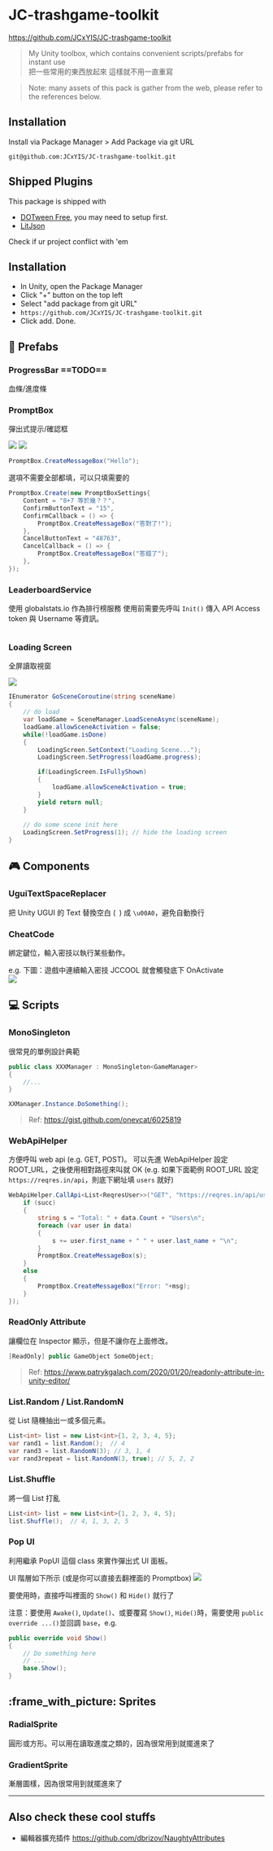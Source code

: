 
# JC-trashgame-toolkit

https://github.com/JCxYIS/JC-trashgame-toolkit

> My Unity toolbox, which contains convenient scripts/prefabs for instant use  
> 把一些常用的東西放起來 這樣就不用一直重寫  

> Note: many assets of this pack is gather from the web, please refer to the references below.  

## Installation

Install via Package Manager > Add Package via git URL
```
git@github.com:JCxYIS/JC-trashgame-toolkit.git
```

<!-- 
### 首次使用
Navigate to unity project directory
```
cd Assets
git submodule add https://github.com/JCxYIS/JC-trashgame-toolkit
```

### 重新加入
```
git submodule init
git submodule update
```
-->

## Shipped Plugins
This package is shipped with 
- [DOTween Free](http://dotween.demigiant.com/), you may need to setup first.
- [LitJson](https://litjson.net/)  

Check if ur project conflict with 'em

<!-- This package also requires Addressables Package. Install it from the package manager. -->



<!-- ---------------------------------------------------------- -->

## Installation
- In Unity, open the Package Manager
- Click "+" button on the top left
- Select "add package from git URL"
- `https://github.com/JCxYIS/JC-trashgame-toolkit.git`
- Click add. Done.

## :game_die: Prefabs
### ProgressBar ==TODO==
血條/進度條 

<!-- --- -->

### PromptBox
彈出式提示/確認框

![](https://i.imgur.com/z7nWbkc.png)
![](https://i.imgur.com/F6vJFE5.png)


```csharp
PromptBox.CreateMessageBox("Hello");
```

選項不需要全部都填，可以只填需要的
```csharp
PromptBox.Create(new PromptBoxSettings{
    Content = "8+7 等於幾？？",
    ConfirmButtonText = "15",
    ConfirmCallback = () => {
        PromptBox.CreateMessageBox("答對了!");
    },
    CancelButtonText = "48763",
    CancelCallback = () => {
        PromptBox.CreateMessageBox("答錯了");
    },
});
```

### LeaderboardService
使用 globalstats.io 作為排行榜服務
使用前需要先呼叫 `Init()` 傳入 API Access token 與 Username 等資訊。

```
```


### Loading Screen
全屏讀取視窗

![](https://i.imgur.com/RI21R8f.png)

```csharp
IEnumerator GoSceneCoroutine(string sceneName)
{
    // do load
    var loadGame = SceneManager.LoadSceneAsync(sceneName);
    loadGame.allowSceneActivation = false;
    while(!loadGame.isDone) 
    {
        LoadingScreen.SetContext("Loading Scene...");
        LoadingScreen.SetProgress(loadGame.progress);

        if(LoadingScreen.IsFullyShown)
        {
            loadGame.allowSceneActivation = true;
        }
        yield return null;
    }
    
    // do some scene init here
    LoadingScreen.SetProgress(1); // hide the loading screen
}
```

<!-- --- -->





<!-- ---------------------------------------------------------- -->





## :video_game: Components

### UguiTextSpaceReplacer
把 Unity UGUI 的 Text 替換空白 (` `) 成 `\u00A0`，避免自動換行

### CheatCode
綁定鍵位，輸入密技以執行某些動作。

e.g. 下圖：遊戲中連續輸入密技 JCCOOL 就會觸發底下 OnActivate  
![](https://i.imgur.com/cJOMRre.png)  


<!-- --- -->

## :computer: Scripts 

### MonoSingleton
很常見的單例設計典範

```csharp
public class XXXManager : MonoSingleton<GameManager>
{
    //...
}
```
```csharp
XXManager.Instance.DoSomething();
```

> Ref: https://gist.github.com/onevcat/6025819


<!-- --- -->

### WebApiHelper
方便呼叫 web api (e.g. GET, POST)。
可以先進 WebApiHelper 設定 ROOT_URL，之後使用相對路徑來叫就 OK (e.g. 如果下面範例 ROOT_URL 設定 `https://reqres.in/api`，則底下網址填 `users` 就好) 

```csharp
WebApiHelper.CallApi<List<ReqresUser>>("GET", "https://reqres.in/api/users", (succ, msg, data)=>{
    if (succ)
    {
        string s = "Total: " + data.Count + "Users\n";
        foreach (var user in data)
        {
            s += user.first_name + " " + user.last_name + "\n";
        }
        PromptBox.CreateMessageBox(s);
    }
    else
    {
        PromptBox.CreateMessageBox("Error: "+msg);
    }
});
```



<!-- --- -->

### ReadOnly Attribute
讓欄位在 Inspector 顯示，但是不讓你在上面修改。

```csharp
[ReadOnly] public GameObject SomeObject;
```

> Ref: https://www.patrykgalach.com/2020/01/20/readonly-attribute-in-unity-editor/

<!-- --- -->

### List.Random / List.RandomN
從 List 隨機抽出一或多個元素。

```csharp
List<int> list = new List<int>{1, 2, 3, 4, 5};
var rand1 = list.Random();  // 4
var rand3 = list.RandomN(3); // 3, 1, 4
var rand3repeat = list.RandomN(3, true); // 5, 2, 2
```

### List.Shuffle
將一個 List 打亂

```csharp
List<int> list = new List<int>{1, 2, 3, 4, 5};
list.Shuffle();  // 4, 1, 3, 2, 5
```


<!-- --- -->

### Pop UI
利用繼承 PopUI 這個 class 來實作彈出式 UI 面板。

UI 階層如下所示 (或是你可以直接去翻裡面的 Promptbox)
![](https://i.imgur.com/vADeWRo.png)

要使用時，直接呼叫裡面的 `Show()` 和 `Hide()` 就行了

注意：要使用 `Awake()`, `Update()`、或要覆寫 `Show()`, `Hide()`時，需要使用 `public override ...()`並回調 `base`，e.g. 

```csharp
public override void Show()
{
    // Do something here
    // ...
    base.Show();
}
```


<!-- ---------------------------------------------------------- -->


## :frame_with_picture: Sprites

### RadialSprite
圓形或方形。可以用在讀取進度之類的，因為很常用到就擺進來了

### GradientSprite
漸層圖樣，因為很常用到就擺進來了


---

## Also check these cool stuffs
- 編輯器擴充插件 https://github.com/dbrizov/NaughtyAttributes

